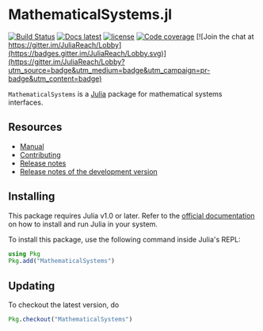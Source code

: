 # MathematicalSystems.jl

[![Build Status](https://github.com/JuliaReach/MathematicalSystems.jl/actions/workflows/ci.yml/badge.svg?branch=master)](https://github.com/JuliaReach/MathematicalSystems.jl/actions/workflows/ci.yml?query=branch%3Amaster)
[![Docs latest](https://img.shields.io/badge/docs-latest-blue.svg)](http://juliareach.github.io/MathematicalSystems.jl/latest/)
[![license](https://img.shields.io/github/license/mashape/apistatus.svg?maxAge=2592000)](https://github.com/JuliaReach/MathematicalSystems.jl/blob/master/LICENSE)
[![Code coverage](http://codecov.io/github/JuliaReach/MathematicalSystems.jl/coverage.svg?branch=master)](https://codecov.io/github/JuliaReach/MathematicalSystems.jl?branch=master)
[![Join the chat at https://gitter.im/JuliaReach/Lobby](https://badges.gitter.im/JuliaReach/Lobby.svg)](https://gitter.im/JuliaReach/Lobby?utm_source=badge&utm_medium=badge&utm_campaign=pr-badge&utm_content=badge)

`MathematicalSystems` is a [Julia](http://julialang.org) package for mathematical systems interfaces.

## Resources

- [Manual](http://juliareach.github.io/MathematicalSystems.jl/latest/)
- [Contributing](https://juliareach.github.io/MathematicalSystems.jl/latest/about#Contributing-1)
- [Release notes](https://github.com/JuliaReach/MathematicalSystems.jl/releases)
- [Release notes of the development version](https://github.com/JuliaReach/MathematicalSystems.jl/wiki/Release-log-tracker)

## Installing

This package requires Julia v1.0 or later. Refer to the [official documentation](https://julialang.org/downloads)
on how to install and run Julia in your system.

To install this package, use the following command inside Julia's REPL:

```julia
using Pkg
Pkg.add("MathematicalSystems")
```

## Updating

To checkout the latest version, do
```julia
Pkg.checkout("MathematicalSystems")
````
